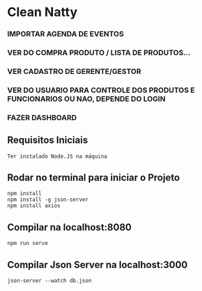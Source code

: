 # Clean Natty  

### IMPORTAR AGENDA DE EVENTOS 
### VER DO COMPRA PRODUTO / LISTA DE PRODUTOS...
### VER CADASTRO DE GERENTE/GESTOR
### VER DO USUARIO PARA CONTROLE DOS PRODUTOS E FUNCIONARIOS OU NAO, DEPENDE DO LOGIN  
### FAZER DASHBOARD

## Requisitos Iniciais
```
Ter instalado Node.JS na máquina
```

## Rodar no terminal para iniciar o Projeto
```
npm install
npm install -g json-server
npm install axios
```

## Compilar na localhost:8080
```
npm run serve
```

## Compilar Json Server na localhost:3000
```
json-server --watch db.json
``` 
